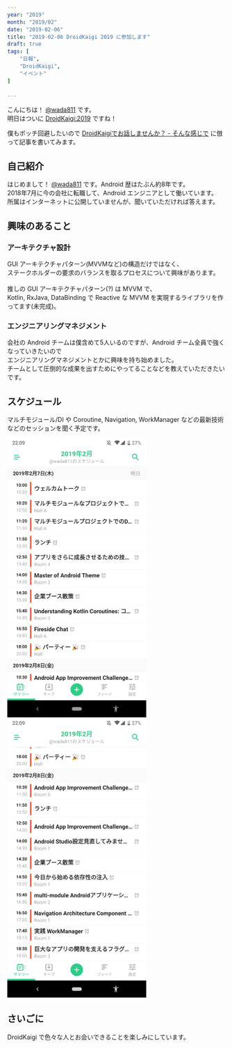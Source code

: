 ```yaml
---
year: "2019"
month: "2019/02"
date: "2019-02-06"
title: "2019-02-06 DroidKaigi 2019 に参加します"
draft: true
tags: [
    "日報",
    "DroidKaigi",
    "イベント"
]

---
```


こんにちは！ [@wada811](https://twitter.com/wada811) です。<br>
明日はついに [DroidKaigi:2019](https://droidkaigi.jp/2019/) ですね！<br>

僕もボッチ回避したいので [DroidKaigiでお話しませんか？ \- そんな感じで](http://seto-hi.hatenablog.com/entry/2019/02/05/091137) に倣って記事を書いてみます。

## 自己紹介

はじめまして！ [@wada811](https://twitter.com/wada811) です。Android 歴はたぶん約8年です。<br>
2018年7月に今の会社に転職して、Android エンジニアとして働いています。<br>
所属はインターネットに公開していませんが、聞いていただければ答えます。<br>

## 興味のあること

### アーキテクチャ設計
GUI アーキテクチャパターン(MVVMなど)の構造だけではなく、<br>
ステークホルダーの要求のバランスを取るプロセスについて興味があります。<br>
<br>
推しの GUI アーキテクチャパターン(?) は MVVM で、<br>
Kotlin, RxJava, DataBinding で Reactive な MVVM を実現するライブラリを作ってます(未完成)。<br>

### エンジニアリングマネジメント
会社の Android チームは僕含めて5人いるのですが、Android チーム全員で強くなっていきたいので<br>
エンジニアリングマネジメントとかに興味を持ち始めました。<br>
チームとして圧倒的な成果を出すためにやってることなどを教えていただきたいです。<br>

## スケジュール

マルチモジュール/DI や Coroutine, Navigation, WorkManager などの最新技術などのセッションを聞く予定です。

<img src="/images/nippo-2019-02-06/DroidKaigi2019_Day1.png" alt="DroidKaigi2019_Day1_Schedule" width="320" />
<img src="/images/nippo-2019-02-06/DroidKaigi2019_Day2.png" alt="DroidKaigi2019_Day2_Schedule" width="320" />

## さいごに

DroidKaigi で色々な人とお会いできることを楽しみにしています。

